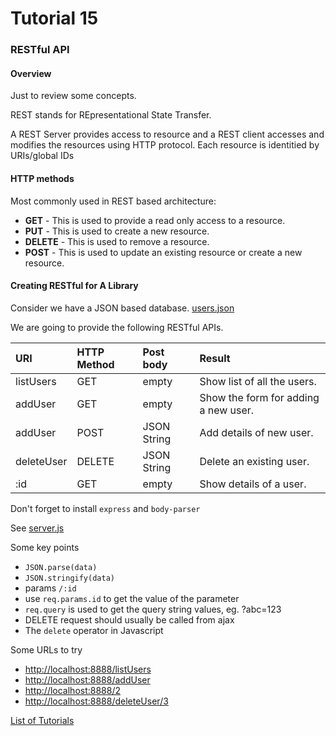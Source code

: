 # Tutorial 15

### RESTful API

#### Overview
Just to review some concepts.

REST stands for REpresentational State Transfer.

A REST Server provides access to resource and a REST client accesses and modifies the resources using HTTP protocol. Each resource is identitied by URIs/global IDs

#### HTTP methods

Most commonly used in REST based architecture:

* **GET** - This is used to provide a read only access to a resource.
* **PUT** - This is used to create a new resource.
* **DELETE** - This is used to remove a resource.
* **POST** - This is used to update an existing resource or create a new resource.

#### Creating RESTful for A Library

Consider we have a JSON based database. [users.json](users.json)

We are going to provide the following RESTful APIs.

URI | HTTP Method | Post body | Result
:--- | :--- | :--- | :---
listUsers | GET | empty | Show list of all the users.
addUser | GET | empty |Show the form for adding a new user.
addUser | POST | JSON String | Add details of new user.
deleteUser | DELETE | JSON String | Delete an existing user.
:id | GET | empty | Show details of a user.


Don't forget to install `express` and `body-parser`

See [server.js](server.js)

Some key points

* `JSON.parse(data)`
* `JSON.stringify(data)`
* params `/:id`
* use `req.params.id` to get the value of the parameter
* `req.query` is used to get the query string values, eg. ?abc=123
* DELETE request should usually be called from ajax
* The `delete` operator in Javascript

Some URLs to try

* [http://localhost:8888/listUsers](http://localhost:8888/listUsers)
* [http://localhost:8888/addUser](http://localhost:8888/addUser)
* [http://localhost:8888/2](http://localhost:8888/2)
* [http://localhost:8888/deleteUser/3](http://localhost:8888/deleteUser/3)



[List of Tutorials](https://github.com/shane030716/node-js#list-of-tutorials)